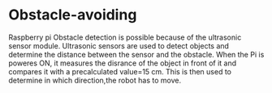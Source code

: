 # Obstacle-avoiding
Raspberry pi
Obstacle detection is possible because of the ultrasonic sensor module. Ultrasonic sensors are used to detect objects and determine the distance between the sensor and 
the obstacle. When the Pi is poweres ON, it measures the disrance of the object in front of it and compares it with a precalculated value=15 cm. This is then used to determine 
in which direction,the robot has to move.
